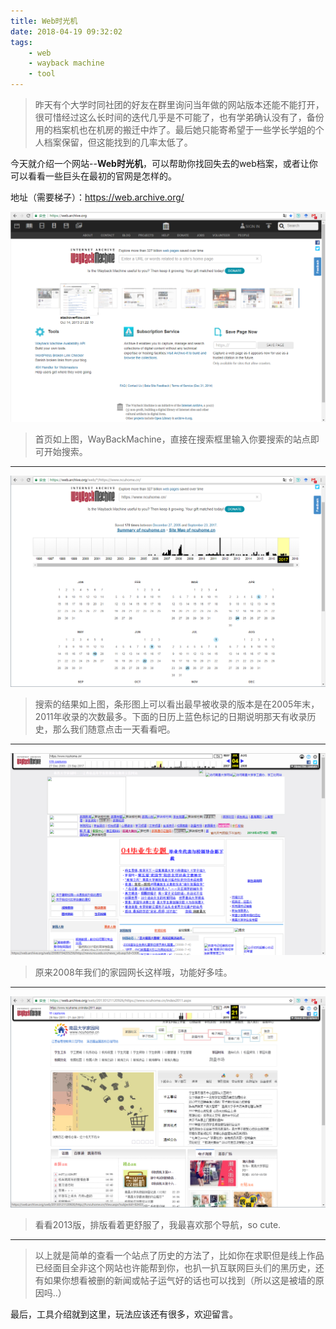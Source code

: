 ```yaml
---
title: Web时光机
date: 2018-04-19 09:32:02
tags: 
	- web
	- wayback machine
	- tool
---
```


> 昨天有个大学时同社团的好友在群里询问当年做的网站版本还能不能打开，很可惜经过这么长时间的迭代几乎是不可能了，也有学弟确认没有了，备份用的档案机也在机房的搬迁中炸了。最后她只能寄希望于一些学长学姐的个人档案保留，但这能找到的几率太低了。

今天就介绍一个网站--**Web时光机**，可以帮助你找回失去的web档案，或者让你可以看看一些巨头在最初的官网是怎样的。

地址（需要梯子）：https://web.archive.org/

![HomePage][1]
> 首页如上图，WayBackMachine，直接在搜索框里输入你要搜索的站点即可开始搜索。

---

![search][2]
> 搜索的结果如上图，条形图上可以看出最早被收录的版本是在2005年末，2011年收录的次数最多。下面的日历上蓝色标记的日期说明那天有收录历史，那么我们随意点击一天看看吧。

---

![2008][3]
> 原来2008年我们的家园网长这样哦，功能好多哇。

---

![20113][4]
> 看看2013版，排版看着更舒服了，我最喜欢那个导航，so cute.

---

> 以上就是简单的查看一个站点了历史的方法了，比如你在求职但是线上作品已经面目全非这个网站也许能帮到你，也扒一扒互联网巨头们的黑历史，还有如果你想看被删的新闻或帖子运气好的话也可以找到（所以这是被墙的原因吗..）

最后，工具介绍就到这里，玩法应该还有很多，欢迎留言。

  [1]: https://raw.githubusercontent.com/xbfighting/xbfighting.github.io.source/master/images/web-way-back-machine/homepage.png
  [2]: https://raw.githubusercontent.com/xbfighting/xbfighting.github.io.source/master/images/web-way-back-machine/search.png
  [3]: https://raw.githubusercontent.com/xbfighting/xbfighting.github.io.source/master/images/web-way-back-machine/2008.png
  [4]: https://raw.githubusercontent.com/xbfighting/xbfighting.github.io.source/master/images/web-way-back-machine/2013.png